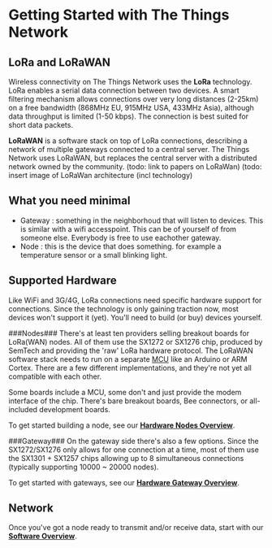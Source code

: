 # Getting Started with The Things Network

## LoRa and LoRaWAN
Wireless connectivity on The Things Network uses the
**LoRa** technology. LoRa enables a serial data connection
between two devices. A smart filtering mechanism allows
connections over very long distances (2-25km) on a free
bandwidth (868MHz EU, 915MHz USA, 433MHz Asia), although
data throughput is limited (1-50 kbps). The connection is
best suited for short data packets.

**LoRaWAN** is a software stack on top of LoRa connections,
describing a network of multiple gateways connected to a
central server. The Things Network uses LoRaWAN, but replaces
the central server with a distributed network owned by the
community.
(todo: link to papers on LoRaWan)
(todo: insert image of LoRaWan architecture (incl technology)

## What you need minimal
* Gateway : something in the neighborhoud that will listen to devices. This is similar with a wifi accesspoint. This can be of yourself of from someone else. Everybody is free to use eachother gateway.
* Node : this is the device that does something. for example a temperature sensor or a small blinking light.


## Supported Hardware
Like WiFi and 3G/4G, LoRa connections need specific hardware
support for connections. Since the technology is only gaining
traction now, most devices won't support it (yet). You'll need
to build (or buy) devices yourself.

###Nodes###
There's at least ten providers selling breakout boards for
LoRa(WAN) nodes. All of them use the SX1272 or SX1276 chip,
produced by SemTech and providing the 'raw' LoRa hardware
protocol. The LoRaWAN software stack needs to run on a
separate [MCU](https://www.quora.com/What-is-the-difference-between-a-microprocessor-and-microcontroller) like an Arduino or ARM Cortex. There are a
few different implementations, and they're not yet all
compatible with each other.

Some boards include a MCU, some don't and just provide the
modem interface of the chip. There's bare breakout boards,
Bee connectors, or all-included development boards.

To get started building a node, see our **[Hardware Nodes Overview](Hardware/OverviewNodes)**.

###Gateway###
On the gateway side there's also a few options. Since the
SX1272/SX1276 only allows for one connection at a time,
most of them use the SX1301 + SX1257 chips allowing up to
8 simultaneous connections (typically supporting 10000 ~ 20000
nodes).

To get started with gateways, see our **[Hardware Gateway Overview](Hardware/OverviewGateways)**.


## Network
Once you've got a node ready to transmit and/or receive data,
start with our **[Software Overview](Software/Overview)**.
